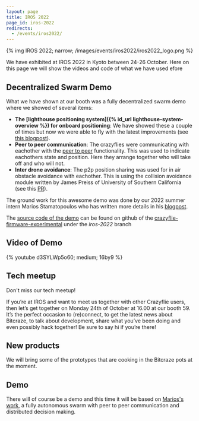 ```yaml
---
layout: page
title: IROS 2022
page_id: iros-2022
redirects:
  - /events/iros2022/
---
```


{% img IROS 2022; narrow; /images/events/iros2022/iros2022_logo.png %}

We have exhibited at IROS 2022 in Kyoto between 24-26 October. Here on this page we will show the videos and code of what we have used efore

## Decentralized Swarm Demo

What we have shown at our booth was a fully decentralized swarm demo where we showed of several items:

- **The [lighthouse positioning system]({% id_url lighthouse-system-overview %}) for onboard positioning**: We have showed these a couple of times but now we were able to fly with the latest improvements (see [this blogpost](/2022/03/multiple-base-stations-with-lighthouse/)).
- **Peer to peer communication**: The crazyflies were communicating with eachother with the [peer to peer](/documentation/repository/crazyflie-firmware/master/functional-areas/p2p_api/) functionality. This was used to indicate eachothers state and position. Here they arrange together who will take off and who will not.
- **Inter drone avoidance**: The p2p position sharing was used for in air obstacle avoidance with eachother. This is using the collision avoidance module written by James Preiss of University of Southern California (see this [PR](https://github.com/bitcraze/crazyflie-firmware/pull/628)).

The ground work for this awesome demo was done by our 2022 summer intern Marios Stamatopoulos who has written more details in his [blogpost](/2022/08/our-intern-marios-summer-work-on-swarms/). 

The [source code of the demo](https://github.com/bitcraze/crazyflie-firmware-experimental/tree/iros-2022/examples/demos/decentralized_swarm) can be found on github of the [crazyflie-firmware-experimental](https://github.com/bitcraze/crazyflie-firmware-experimental/) under the _iros-2022_ branch

## Video of Demo

{% youtube d3SYLWp5o60; medium; 16by9 %}

## Tech meetup

Don't miss our tech meetup!

If you’re at IROS and want to meet us together with other Crazyflie users, then let’s get together on Monday 24th of
October at 16.00 at our booth 59. It’s the perfect occasion to (re)connect, to get the latest news about Bitcraze,
to talk about development, share what you’ve been doing and even possibly hack together! Be sure to say hi if you’re
there!

## New products

We will bring some of the prototypes that are cooking in the Bitcraze pots at the moment.

## Demo

There will of course be a demo and this time it will be based on [Marios's work](/2022/08/our-intern-marios-summer-work-on-swarms/),
a fully autonomous swarm with peer to peer communication and distributed decision making.

